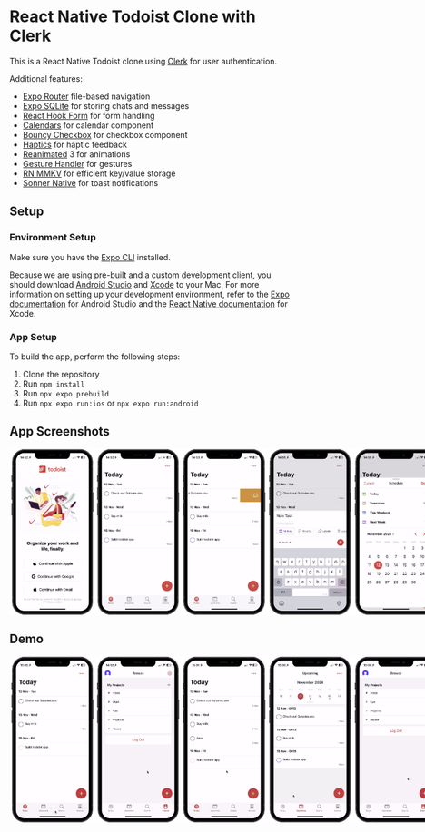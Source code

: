 # React Native Todoist Clone with Clerk

This is a React Native Todoist clone using [Clerk](https://go.clerk.com/1vaJMZL) for user authentication.

Additional features:

- [Expo Router](https://docs.expo.dev/routing/introduction/) file-based navigation
- [Expo SQLite](https://docs.expo.dev/versions/latest/sdk/sqlite/) for storing chats and messages
- [React Hook Form](https://react-hook-form.com/) for form handling
- [Calendars](https://github.com/wix/react-native-calendars) for calendar component
- [Bouncy Checkbox](https://github.com/wix/react-native-bouncy-checkbox) for checkbox component
- [Haptics](https://docs.expo.dev/versions/latest/sdk/haptics/) for haptic feedback
- [Reanimated](https://docs.swmansion.com/react-native-reanimated/) 3 for animations
- [Gesture Handler](https://docs.swmansion.com/react-native-gesture-handler/) for gestures
- [RN MMKV](https://github.com/mrousavy/react-native-mmkv) for efficient key/value storage
- [Sonner Native](https://gunnartorfis.github.io/sonner-native/) for toast notifications

## Setup

### Environment Setup

Make sure you have the [Expo CLI](https://docs.expo.dev/get-started/set-up-your-environment/) installed.

Because we are using pre-built and a custom development client, you should download [Android Studio](https://developer.android.com/studio) and [Xcode](https://developer.apple.com/xcode/) to your Mac. For more information on setting up your development environment, refer to the [Expo documentation](https://docs.expo.dev/workflow/android-studio-emulator/) for Android Studio and the [React Native documentation](https://reactnative.dev/docs/environment-setup?guide=native) for Xcode.

### App Setup
To build the app, perform the following steps:

1. Clone the repository
2. Run `npm install`
3. Run `npx expo prebuild`
4. Run `npx expo run:ios` or `npx expo run:android`


## App Screenshots

<div style="display: flex; flex-direction: 'row';">
<img src="./screenshots/1.png" width=30%>
<img src="./screenshots/2.png" width=30%>
<img src="./screenshots/3.png" width=30%>
<img src="./screenshots/4.png" width=30%>
<img src="./screenshots/5.png" width=30%>
<img src="./screenshots/6.png" width=30%>
<img src="./screenshots/7.png" width=30%>
<img src="./screenshots/8.png" width=30%>
<img src="./screenshots/9.png" width=30%>
<img src="./screenshots/10.png" width=30%>
<img src="./screenshots/11.png" width=30%>
</div>

## Demo

<div style="display: flex; flex-direction: 'row';">
<img src="./screenshots/1.gif" width=30%>

<img src="./screenshots/3.gif" width=30%>
<img src="./screenshots/8.gif" width=30%>

<img src="./screenshots/5.gif" width=30%>

<img src="./screenshots/4.gif" width=30%>


</div>
